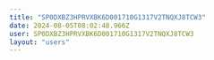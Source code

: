 ```yaml
---
title: "SP0DXBZ3HPRVXBK6D001710G1317V2TNQXJ8TCW3"
date: 2024-08-05T08:02:48.966Z
user: SP0DXBZ3HPRVXBK6D001710G1317V2TNQXJ8TCW3
layout: "users"
---
```

    